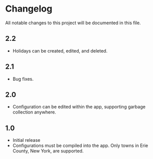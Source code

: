 # Changelog

All notable changes to this project will be documented in this file.

## 2.2

- Holidays can be created, edited, and deleted.

## 2.1

- Bug fixes.

## 2.0

- Configuration can be edited within the app, supporting garbage collection anywhere.

## 1.0

- Initial release
- Configurations must be compiled into the app. Only towns in Erie County, New York, are supported.
